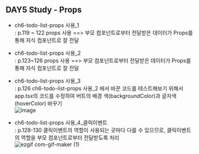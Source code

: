 ## DAY5 Study - Props

* ch6-todo-list-props 사용_1<br/>
: p.119 ~ 122 props 사용 ==> 부모 컴포넌트로부터 전달받은 데이터가 Props를 통해 자식 컴포넌트로 잘 전달

* ch6-todo-list-props 사용_2<br/>
: p.123~126 props 사용 ==> 부모 컴포넌트로부터 전달받은 데이터가 Props를 통해 자식 컴포넌트로 잘 전달

* ch6-todo-list-props 사용_3<br/>
: p.126 ch6-todo-list-props 사용_2 에서 바꾼 코드를 테스트해보기 위해서 app.tsx의 코드를 수정하여 버트의 배경 색(backgroundColor)과 글자색(hoverColor) 바꾸기<br/>
![image](https://user-images.githubusercontent.com/50728605/132534751-345ace34-9d10-43e8-8a4a-eb5e0e606ab8.png)


* ch6-todo-list-props 사용_4_클릭이벤트<br/>
: p.128-130 클릭이벤트의 역할이 사용되는 곳마다 다를 수 있으므로, 클릭이벤트의 역할을 부모 컴포넌트로부터 전달받도록 처리<br/>
![ezgif com-gif-maker (1)](https://user-images.githubusercontent.com/50728605/132534639-9a80957e-f3a2-4b49-90ad-edaa59d1dc89.gif)


